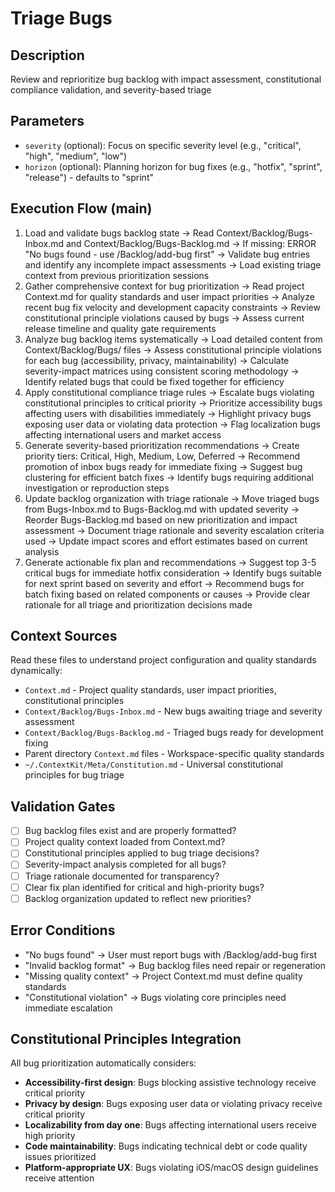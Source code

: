 # Triage Bugs

## Description
Review and reprioritize bug backlog with impact assessment, constitutional compliance validation, and severity-based triage

## Parameters
- `severity` (optional): Focus on specific severity level (e.g., "critical", "high", "medium", "low")
- `horizon` (optional): Planning horizon for bug fixes (e.g., "hotfix", "sprint", "release") - defaults to "sprint"

## Execution Flow (main)
1. Load and validate bugs backlog state
   → Read Context/Backlog/Bugs-Inbox.md and Context/Backlog/Bugs-Backlog.md
   → If missing: ERROR "No bugs found - use /Backlog/add-bug first"
   → Validate bug entries and identify any incomplete impact assessments
   → Load existing triage context from previous prioritization sessions
2. Gather comprehensive context for bug prioritization
   → Read project Context.md for quality standards and user impact priorities
   → Analyze recent bug fix velocity and development capacity constraints
   → Review constitutional principle violations caused by bugs
   → Assess current release timeline and quality gate requirements
3. Analyze bug backlog items systematically
   → Load detailed content from Context/Backlog/Bugs/ files
   → Assess constitutional principle violations for each bug (accessibility, privacy, maintainability)
   → Calculate severity-impact matrices using consistent scoring methodology
   → Identify related bugs that could be fixed together for efficiency
4. Apply constitutional compliance triage rules
   → Escalate bugs violating constitutional principles to critical priority
   → Prioritize accessibility bugs affecting users with disabilities immediately
   → Highlight privacy bugs exposing user data or violating data protection
   → Flag localization bugs affecting international users and market access
5. Generate severity-based prioritization recommendations
   → Create priority tiers: Critical, High, Medium, Low, Deferred
   → Recommend promotion of inbox bugs ready for immediate fixing
   → Suggest bug clustering for efficient batch fixes
   → Identify bugs requiring additional investigation or reproduction steps
6. Update backlog organization with triage rationale
   → Move triaged bugs from Bugs-Inbox.md to Bugs-Backlog.md with updated severity
   → Reorder Bugs-Backlog.md based on new prioritization and impact assessment
   → Document triage rationale and severity escalation criteria used
   → Update impact scores and effort estimates based on current analysis
7. Generate actionable fix plan and recommendations
   → Suggest top 3-5 critical bugs for immediate hotfix consideration
   → Identify bugs suitable for next sprint based on severity and effort
   → Recommend bugs for batch fixing based on related components or causes
   → Provide clear rationale for all triage and prioritization decisions made

## Context Sources
Read these files to understand project configuration and quality standards dynamically:
- `Context.md` - Project quality standards, user impact priorities, constitutional principles
- `Context/Backlog/Bugs-Inbox.md` - New bugs awaiting triage and severity assessment
- `Context/Backlog/Bugs-Backlog.md` - Triaged bugs ready for development fixing
- Parent directory `Context.md` files - Workspace-specific quality standards
- `~/.ContextKit/Meta/Constitution.md` - Universal constitutional principles for bug triage

## Validation Gates
- [ ] Bug backlog files exist and are properly formatted?
- [ ] Project quality context loaded from Context.md?
- [ ] Constitutional principles applied to bug triage decisions?
- [ ] Severity-impact analysis completed for all bugs?
- [ ] Triage rationale documented for transparency?
- [ ] Clear fix plan identified for critical and high-priority bugs?
- [ ] Backlog organization updated to reflect new priorities?

## Error Conditions
- "No bugs found" → User must report bugs with /Backlog/add-bug first
- "Invalid backlog format" → Bug backlog files need repair or regeneration
- "Missing quality context" → Project Context.md must define quality standards
- "Constitutional violation" → Bugs violating core principles need immediate escalation

## Constitutional Principles Integration
All bug prioritization automatically considers:
- **Accessibility-first design**: Bugs blocking assistive technology receive critical priority
- **Privacy by design**: Bugs exposing user data or violating privacy receive critical priority
- **Localizability from day one**: Bugs affecting international users receive high priority
- **Code maintainability**: Bugs indicating technical debt or code quality issues prioritized
- **Platform-appropriate UX**: Bugs violating iOS/macOS design guidelines receive attention